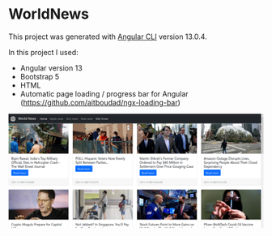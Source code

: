 # WorldNews

This project was generated with [Angular CLI](https://github.com/angular/angular-cli) version 13.0.4.

In this project I used:
- Angular version 13
- Bootstrap 5
- HTML
- Automatic page loading / progress bar for Angular (https://github.com/aitboudad/ngx-loading-bar)

<img src="https://github.com/ionescu-cristina/world-news/blob/main/src/assets/images/world-news.png" alt="World news">
